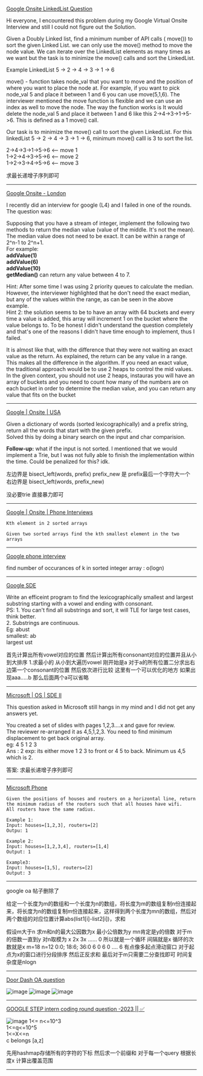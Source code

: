[Google Onsite LinkedList Question](https://leetcode.com/discuss/interview-question/2274143/Google-Onsite-LinkedList-Question)

Hi everyone, I encountered this problem during my Google Virtual Onsite Interview and still I could not figure out the Solution.

Given a Doubly Linked list, find a minimum number of API calls ( move()) to sort the given Linked List. we can only use the move() method to move the node value. We can iterate over the LinkedList elements as many times as we want but the task is to minimize the move() calls and sort the LinkedList.

Example LinkedList 5 -> 2 -> 4 -> 3 -> 1 -> 6

move() - function takes node_val that you want to move and the position of where you want to place the node at. For example, if you want to pick node_val 5 and place it between 1 and 6 you can use move(5,1,6). The interviewer mentioned the move function is flexible and we can use an index as well to move the node. The way the function works is It would delete the node_val 5 and place it between 1 and 6 like this 2->4->3->1->5->6. This is defined as a 1 move() call.

Our task is to minimize the move() call to sort the given LinkedList. For this linkedList 5 -> 2 -> 4 -> 3 -> 1 -> 6, minimum move() calll is 3 to sort the list.

2->4->3->1->5->6 <-- move 1  
1->2->4->3->5->6 <-- move 2  
1->2->3->4->5->6 <-- move 3

求最长递增子序列即可

-----

[Google Onsite - London](https://leetcode.com/discuss/interview-question/2526280/Google-Onsite-London)

I recently did an interview for google (L4) and I failed in one of the rounds. The question was:

Supposing that you have a stream of integer, implement the following two methods to return the median value (value of the middle. It's not the mean). The median value does not need to be exact. It can be within a range of 2^n-1 to 2^n+1.  
For example:  
**addValue(1)**  
**addValue(6)**  
**addValue(10)**  
**getMedian()**  can return any value between 4 to 7.

Hint: After some time I was using 2 priority queues to calculate the median. However, the interviewer highlighted that he don't need the exact median, but any of the values within the range, as can be seen in the above example.  
Hint 2: the solution seems to be to have an array with 64 buckets and every time a value is added, this array will increment 1 on the bucket where the value belongs to. To be honest I didn't understand the question completely and that's one of the reasons I didn't have time enough to implement, thus I failed.

It is almost like that, with the difference that they were not waiting an exact value as the return. As explained, the return can be any value in a range.  
This makes all the difference in the algorithm. If you need an exact value, the traditional approach would be to use 2 heaps to control the mid values. In the given context, you should not use 2 heaps, instauras you will have an array of buckets and you need to count how many of the numbers are on each bucket in order to determine the median value, and you can return any value that fits on the bucket

----

[Google | Onsite | USA](https://leetcode.com/discuss/interview-question/1856575/Google-or-Onsite-or-USA)

Given a dictionary of words (sorted lexicographically) and a prefix string, return all the words that start with the given prefix.  
Solved this by doing a binary search on the input and char comparision.

**Follow-up:**  what if the input is not sorted. I mentioned that we would implement a Trie, but I was not fully able to finish the implementation within the time. Could be penalized for this? idk.

左边界是 bisect_left(words, prefix)
prefix_new 是 prefix最后一个字符大一个
右边界是 bisect_left(words, prefix_new)

没必要trie 直接暴力即可

---------

[Google | Onsite | Phone Interviews](https://leetcode.com/discuss/interview-question/882062/Google-or-Onsite-or-Phone-Interviews)

```
Kth element in 2 sorted arrays

Given two sorted arrays find the kth smallest element in the two arrays

```
----------

[Google phone interview](https://leetcode.com/discuss/interview-question/815580/Google-phone-interview)

find number of occurances of k in sorted integer array : o(logn)

----------

[Google SDE](https://leetcode.com/discuss/interview-question/519611/Google-SDE)

Write an efficeint program to find the lexicographically smallest and largest substring starting with a vowel and ending with consonant.  
PS: 1. You can't find all substrings and sort, it will TLE for large test cases, think better.  
2. Substrings are continuous.  
Eg: abust  
smallest: ab  
largest ust

首先计算出所有vowel对应的位置 然后计算出所有consonant对应的位置并且从小到大排序 1.求最小的 从小到大遍历vowel 刚开始是a 对于a的所有位置二分求出右边第一个consonant的位置 然后依次进行比较 
这里有一个可以优化的地方 如果出现aaa.....b 那么后面两个a可以省略

------------

[Microsoft | OS | SDE II](https://leetcode.com/discuss/interview-question/2092256/Microsoft-or-OS-or-SDE-II)

This question asked in Microsoft still hangs in my mind and I did not get any answers yet.

You created a set of slides with pages 1,2,3....x and gave for review.  
The reviewer re-arranged it as 4,5,1,2,3. You need to find minimum displacement to get back original array.  
eg: 4 5 1 2 3  
Ans : 2 exp: its either move 1 2 3 to front or 4 5 to back. Minimum us 4,5 which is 2.

答案: 求最长递增子序列即可

-----------

[Microsoft Phone](https://leetcode.com/discuss/interview-question/1735588/Microsoft-Phone)

```
Given the positions of houses and routers on a horizontal line, return the minimum radius of the routers such that all houses have wifi.
All routers have the same radius.

Example 1:
Input: houses=[1,2,3], routers=[2]
Outpu: 1

Example 2:
Input: houses=[1,2,3,4], routers=[1,4]
Output: 1

Example3:
Input: houses=[1,5], routers=[2]
Output: 3
```

----

google oa 帖子删除了

给定一个长度为m的数组和一个长度为n的数组，将长度为m的数组复制n份连接起来，将长度为n的数组复制m份连接起来，这样得到两个长度为mn的数组，然后对两个数组的对应位置计算abs(list1[i]-list2[i])，求和

假设m大于n 求m和n的最大公因数为x 最小公倍数为y mn肯定是y的倍数 对于m的倍数一直到y 对n取模为 x 2x 3x ...... 0  所以就是一个循环 间隔就是x 循环的次数就是x 
m=18 n=12  0:0; 18:6; 36:0  6 0 6 0 .... 6 
有点像多起点滑动窗口 对于起点为x的窗口进行分段排序 然后正反求和 最后对于m只需要二分查找即可
时间复杂度是nlogn

-----

[Door Dash OA question](https://leetcode.com/discuss/interview-question/2773298/Door-Dash-OA-question)

![image](https://assets.leetcode.com/users/images/4f239785-bb01-45cf-95b9-2c53a92477e1_1667472583.2229953.png)
![image](https://assets.leetcode.com/users/images/fbaf7af3-5735-47d2-9e58-334177c5051b_1667472593.3998.png)
![image](https://assets.leetcode.com/users/images/c2c59b73-adcc-432e-becb-92418a9559dd_1667472596.9654949.png)

-----

[GOOGLE STEP intern coding round question -2023 || ✅](https://leetcode.com/discuss/interview-question/3013515/GOOGLE-STEP-intern-coding-round-question-2023-oror)

![image](https://assets.leetcode.com/users/images/e9699b3e-647e-40c2-8fb7-b12e88a9cbe7_1673092758.1510322.jpeg)
1<= n<=10^3  
1<=q<=10^5  
1<=X<=n  
c belongs [a,z]

先用hashmap存储所有的字符的下标 然后求一个前缀和
对于每一个query 根据长度x 计算出覆盖范围 

------
<!--stackedit_data:
eyJoaXN0b3J5IjpbLTEzMjg2MTU2NjEsNDAxNTc5MDY2LDYwOD
M2MzczMywtMTQzODIyNzgyLDE2ODc1ODY2MDEsLTEyNjQ3OTU1
NTMsLTIwNTQzNzczNTUsLTQ5NDIzNTMwMiwyMDIwMTc4Njc5LD
EwMzE5MTc2MDUsLTE0NjY3ODQ5NzZdfQ==
-->